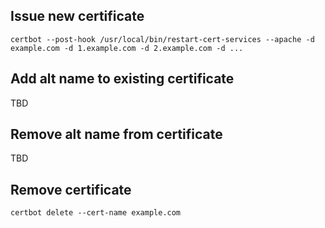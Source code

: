 ## Issue new certificate

    certbot --post-hook /usr/local/bin/restart-cert-services --apache -d example.com -d 1.example.com -d 2.example.com -d ...

## Add alt name to existing certificate

TBD

## Remove alt name from certificate

TBD

## Remove certificate

    certbot delete --cert-name example.com
